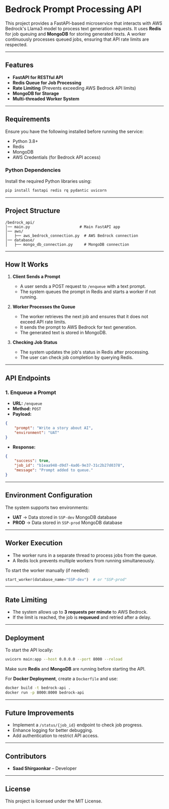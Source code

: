 # **Bedrock Prompt Processing API**  

This project provides a FastAPI-based microservice that interacts with AWS Bedrock's Llama3 model to process text generation requests. It uses **Redis** for job queuing and **MongoDB** for storing generated texts. A worker continuously processes queued jobs, ensuring that API rate limits are respected.

---

## **Features**  

- **FastAPI for RESTful API**  
- **Redis Queue for Job Processing**  
- **Rate Limiting** (Prevents exceeding AWS Bedrock API limits)  
- **MongoDB for Storage**  
- **Multi-threaded Worker System**  

---

## **Requirements**  

Ensure you have the following installed before running the service:

- Python 3.8+
- Redis
- MongoDB
- AWS Credentials (for Bedrock API access)

### **Python Dependencies**  

Install the required Python libraries using:

```bash
pip install fastapi redis rq pydantic uvicorn
```

---

## **Project Structure**  

```
/bedrock_api/
│── main.py                      # Main FastAPI app
│── aws/
│   ├── aws_bedrock_connection.py  # AWS Bedrock connection
│── database/
│   ├── mongo_db_connection.py     # MongoDB connection
```

---

## **How It Works**  

1. **Client Sends a Prompt**  
   - A user sends a POST request to `/enqueue` with a text prompt.  
   - The system queues the prompt in Redis and starts a worker if not running.  

2. **Worker Processes the Queue**  
   - The worker retrieves the next job and ensures that it does not exceed API rate limits.  
   - It sends the prompt to AWS Bedrock for text generation.  
   - The generated text is stored in MongoDB.  

3. **Checking Job Status**  
   - The system updates the job's status in Redis after processing.  
   - The user can check job completion by querying Redis.  

---

## **API Endpoints**  

### **1. Enqueue a Prompt**  
- **URL:** `/enqueue`  
- **Method:** `POST`  
- **Payload:**  

```json
{
    "prompt": "Write a story about AI",
    "environment": "UAT"
}
```

- **Response:**  

```json
{
    "success": true,
    "job_id": "b1eaa948-d9d7-4ad6-9e37-31c2b27d0378",
    "message": "Prompt added to queue."
}
```

---

## **Environment Configuration**  

The system supports two environments:  

- **UAT** → Data stored in `SSP-dev` MongoDB database  
- **PROD** → Data stored in `SSP-prod` MongoDB database  

---

## **Worker Execution**  

- The worker runs in a separate thread to process jobs from the queue.
- A Redis lock prevents multiple workers from running simultaneously.

To start the worker manually (if needed):

```python
start_worker(database_name="SSP-dev")  # or "SSP-prod"
```

---

## **Rate Limiting**  

- The system allows up to **3 requests per minute** to AWS Bedrock.  
- If the limit is reached, the job is **requeued** and retried after a delay.  

---

## **Deployment**  

To start the API locally:

```bash
uvicorn main:app --host 0.0.0.0 --port 8000 --reload
```

Make sure **Redis** and **MongoDB** are running before starting the API.

For **Docker Deployment**, create a `Dockerfile` and use:

```bash
docker build -t bedrock-api .
docker run -p 8000:8000 bedrock-api
```

---

## **Future Improvements**  

- Implement a `/status/{job_id}` endpoint to check job progress.  
- Enhance logging for better debugging.  
- Add authentication to restrict API access.  

---

## **Contributors**  

- **Saad Shirgaonkar** – Developer  

---

## **License**  

This project is licensed under the MIT License.